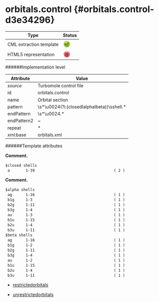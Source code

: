 # orbitals.control {#orbitals.control-d3e34296}


| Type                                                                                                                                                | Status                                                                                                                                              |
|----|----|
| CML extraction template                                                                                                                             | ![](/imgs/Total.png)                                                                                                                                |
| HTML5 representation                                                                                                                                | ![](/imgs/None.png)                                                                                                                                 |

######Implementation level

| Attribute                                                                                                                                           | Value                                                                                                                                               |
|----|----|
| *source*                                                                                                                                            | Turbomole control file                                                                                                                              |
| id                                                                                                                                                  | orbitals.control                                                                                                                                    |
| name                                                                                                                                                | Orbital section                                                                                                                                     |
| pattern                                                                                                                                             | \\s\*\\u0024(?i:(closedIalphaIbeta))\\sshell.\*                                                                                                     |
| endPattern                                                                                                                                          | \\s\*\\u0024.\*                                                                                                                                     |
| endPattern2                                                                                                                                         | \~                                                                                                                                                  |
| repeat                                                                                                                                              | \*                                                                                                                                                  |
| xml:base                                                                                                                                            | orbitals.xml                                                                                                                                        |

######Template attributes

**Comment.**

    $closed shells
     a       1-39                                   ( 2 )
        

**Comment.**

    $alpha shells
     ag      1-16                                   ( 1 )
     b1g     1-3                                    ( 1 )
     b2g     1-11                                   ( 1 )
     b3g     1-4                                    ( 1 )
     au      1-3                                    ( 1 )
     b1u     1-15                                   ( 1 )
     b2u     1-4                                    ( 1 )
     b3u     1-11                                   ( 1 )
    $beta shells
     ag      1-16                                   ( 1 )
     b1g     1-2                                    ( 1 )
     b2g     1-11                                   ( 1 )
     b3g     1-4                                    ( 1 )
     au      1-2                                    ( 1 )
     b1u     1-15                                   ( 1 )
     b2u     1-4                                    ( 1 )
     b3u     1-11                                   ( 1 )   
        

-   [restrictedorbitals](/out/md/cml/turbomole_log/restrictedorbitals-d3e34306.md)

<!-- -->

-   [unrestrictedorbitals](/out/md/cml/turbomole_log/unrestrictedorbitals-d3e34334.md)


